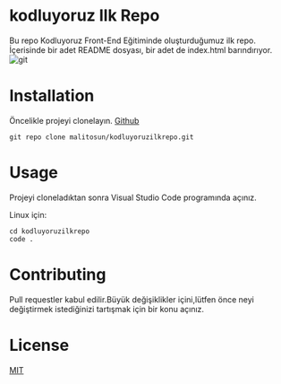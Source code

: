 # kodluyoruz Ilk Repo
Bu repo Kodluyoruz Front-End Eğitiminde oluşturduğumuz ilk repo. İçerisinde bir adet README dosyası, bir adet de index.html barındırıyor.
![git](https://user-images.githubusercontent.com/100492170/155901884-071fa3ff-a26e-4845-88b6-916e8f4b5dad.png)
# Installation
Öncelikle projeyi clonelayın. [Github](https://github.com/malitosun/kodluyoruzilkrepo)
```
git repo clone malitosun/kodluyoruzilkrepo.git
```
# Usage
Projeyi cloneladıktan sonra Visual Studio Code programında açınız.

Linux için:

```
cd kodluyoruzilkrepo
code .
```
# Contributing
Pull requestler kabul edilir.Büyük değişiklikler içini,lütfen önce neyi değiştirmek istediğinizi tartışmak için bir konu açınız.

# License
[MIT](https://choosealicense.com/licenses/mit/)
